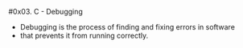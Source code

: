 #0x03. C - Debugging
* Debugging is the process of finding and fixing errors in software 
* that prevents it from running correctly. 
